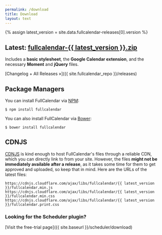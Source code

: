 ```yaml
---
permalink: /download
title: Download
layout: text
---
```


{% assign latest_version = site.data.fullcalendar-releases[0].version %}

<div class='sidenote-layout'>
<div class='sidenote-layout__main' markdown='1'>

<h2>
  Latest:
  <a href='{{ site.fullcalendar_repo }}/releases/download/v{{ latest_version }}/fullcalendar-{{ latest_version }}.zip'
    onclick="ga('send', 'pageview', '/downloads/fullcalendar-{{ latest_version }}.zip')"
    >fullcalendar-{{ latest_version }}.zip</a>
</h2>

Includes a **basic stylesheet**, the **Google Calendar extension**, and the necessary **Moment** and **jQuery** files.

[Changelog + All Releases &raquo;]({{ site.fullcalendar_repo }}/releases)

## Package Managers

You can install FullCalendar via [NPM](https://www.npmjs.com/):

```
$ npm install fullcalendar
```

You can also install FullCalendar via [Bower](https://bower.io/):

```
$ bower install fullcalendar
```

## CDNJS

[CDNJS](http://cdnjs.com/) is kind enough to host FullCalendar's files through a reliable CDN,
which you can directly link to from your site. However, the files **might not be immediately available
after a release**, as it takes some time for them to get approved and uploaded,
so keep that in mind. Here are the URLs of the latest files:

```
https://cdnjs.cloudflare.com/ajax/libs/fullcalendar/{{ latest_version }}/fullcalendar.min.js
https://cdnjs.cloudflare.com/ajax/libs/fullcalendar/{{ latest_version }}/fullcalendar.min.css
https://cdnjs.cloudflare.com/ajax/libs/fullcalendar/{{ latest_version }}/fullcalendar.print.css
```

</div>
<div class='sidenote-layout__sidenote' markdown='1'>

### Looking for the Scheduler plugin?

[Visit the free-trial page]({{ site.baseurl }}/scheduler/download)

</div>
</div>

